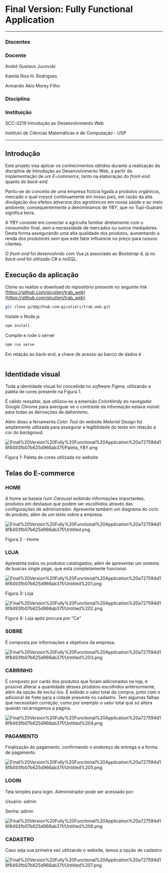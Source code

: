 # Final Version: Fully Functional Application

---

### Discentes

### Docente

André Gustavo Jucovski

Kamila Rios H. Rodrigues

Armando Akio Morey Filho

### Disciplina

### Instituição

SCC-0219 Introdução ao Desenvolvimento Web

Instituto de Ciências Matemáticas e de Computação - USP

---

## **Introdução**

Este projeto visa aplicar os conhecimentos obtidos durante a realização da disciplina de Introdução ao Desenvolvimento Web, a partir da implementação de um *E-commerce*, tanto na elaboração do *front-end*  quanto do *back-end.*

Partiu-se do conceito de uma empresa fictícia ligada a produtos orgânicos, mercado o qual cresce continuamente em nosso país, em razão da alta divulgação dos efeitos adversos dos agrotóxicos em nossa saúde e ao meio ambiente, consequentemente a denominamos de *YBY*, que no Tupi-Guarani significa terra. 

A YBY consiste em conectar a agriculta familiar diretamente com o consumidor final, sem a necessidade de mercados ou outros mediadores. Desta forma assegurando uma alta qualidade dos produtos, aumentando a renda dos produtores sem que este fator influencie no preço para nossos clientes.

O *front-end* foi desenvolvido com *Vue.js* associado ao *Bootstrap 4,* já no *back-end* foi utilizado C# e noSQL.

## Execução da aplicação

Clone ou realize o download do repositório presente no seguinte link [https://github.com/gicutieri/trab_web](https://github.com/gicutieri/trab_web)

```bash
git clone git@github.com:gicutieri/trab_web.git
```

Instale o Node.js

```bash
npm install
```

Compile e rode o server

```bash
npm run serve
```

Em relação ao back-end, a chave de acesso ao banco de dados é

```bash

```

## Identidade visual

Toda a identidade visual foi concebida no *software Figma,* utilizando a paleta de cores presente na Figura 1.

É válido ressaltar, que utilizou-se a extensão *Colorblindy* do navegador *Google Chrome* para averiguar se o contraste da informação estava visível para todas as derivações de daltonismo.

Além disso a ferramenta *Color Tool* do website *Material Design* foi amplamente utilizada para assegurar a legibilidade do texto em relação a cor do *backgroud.* 

![Final%20Version%20Fully%20Functional%20Application%20a727594d18f8493fb07b625d966ab37f/Paleta_YBY.png](Final%20Version%20Fully%20Functional%20Application%20a727594d18f8493fb07b625d966ab37f/Paleta_YBY.png)

Figura 1: Paleta de cores utilizada no website

## Telas do E-commerce

### HOME

A home se baseia num *Carousel* exibindo informações importantes, produtos em destaque que podem ser escolhidos através das configurações de administrador. Apresenta também um diagrama do ciclo do produto, além de um texto sobre a empresa.

![Final%20Version%20Fully%20Functional%20Application%20a727594d18f8493fb07b625d966ab37f/Untitled.png](Final%20Version%20Fully%20Functional%20Application%20a727594d18f8493fb07b625d966ab37f/Untitled.png)

Figura 2 - Home

### LOJA

Apresenta todos os produtos catalogados, além de apresentar um sistema de buscas *single page,* que está completamente funcional.

![Final%20Version%20Fully%20Functional%20Application%20a727594d18f8493fb07b625d966ab37f/Untitled%201.png](Final%20Version%20Fully%20Functional%20Application%20a727594d18f8493fb07b625d966ab37f/Untitled%201.png)

Figura 3: Loja

![Final%20Version%20Fully%20Functional%20Application%20a727594d18f8493fb07b625d966ab37f/Untitled%202.png](Final%20Version%20Fully%20Functional%20Application%20a727594d18f8493fb07b625d966ab37f/Untitled%202.png)

Figura 4: Loja após procura por "Ce"

### SOBRE

É composta por informações e objetivos da empresa.

![Final%20Version%20Fully%20Functional%20Application%20a727594d18f8493fb07b625d966ab37f/Untitled%203.png](Final%20Version%20Fully%20Functional%20Application%20a727594d18f8493fb07b625d966ab37f/Untitled%203.png)

### CARRINHO

É composto por cards dos produtos que foram adicionados na loja, é possível alterar a quantidade desses produtos escolhidos anteriormente, além da opção de excluí-los. É exibido o valor total da compra, junto com o adicional de frete para a cidade presente no cadastro. Tem algumas falhas que necessitam correção, como por exemplo o valor total que só altera quando recarregamos a página.

![Final%20Version%20Fully%20Functional%20Application%20a727594d18f8493fb07b625d966ab37f/Untitled%204.png](Final%20Version%20Fully%20Functional%20Application%20a727594d18f8493fb07b625d966ab37f/Untitled%204.png)

### PAGAMENTO

Finalização do pagamento, confirmando o endereço de entrega e a forma de pagamento.

![Final%20Version%20Fully%20Functional%20Application%20a727594d18f8493fb07b625d966ab37f/Untitled%205.png](Final%20Version%20Fully%20Functional%20Application%20a727594d18f8493fb07b625d966ab37f/Untitled%205.png)

### LOGIN

Tela simples para login. Administrador pode ser acessado por:

Usuário: admin

Senha: admin

![Final%20Version%20Fully%20Functional%20Application%20a727594d18f8493fb07b625d966ab37f/Untitled%206.png](Final%20Version%20Fully%20Functional%20Application%20a727594d18f8493fb07b625d966ab37f/Untitled%206.png)

### CADASTRO

Caso seja sua primeira vez utilizando o website, temos a opção de cadastro

![Final%20Version%20Fully%20Functional%20Application%20a727594d18f8493fb07b625d966ab37f/Untitled%207.png](Final%20Version%20Fully%20Functional%20Application%20a727594d18f8493fb07b625d966ab37f/Untitled%207.png)